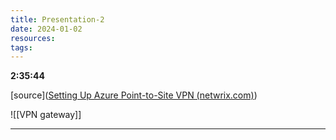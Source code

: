 ```yaml
---
title: Presentation-2
date: 2024-01-02
resources: 
tags:
---
```

**2:35:44**

[source]([Setting Up Azure Point-to-Site VPN (netwrix.com)](https://blog.netwrix.com/2022/11/14/how-to-set-up-azure-point-to-site-vpn/))

![[VPN gateway]]

---